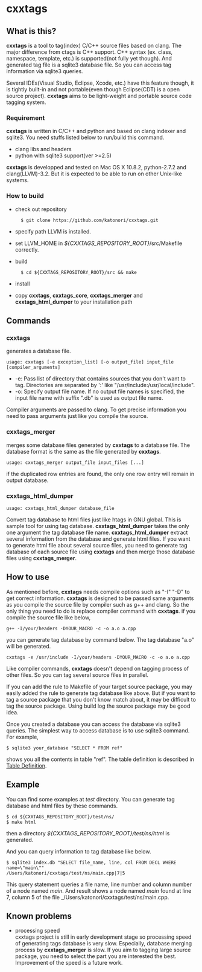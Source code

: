 cxxtags
=======

What is this?
------------------------
**cxxtags** is a tool to tag(index) C/C++ source files based on clang. The major difference from ctags is
C++ support. C++ syntax (ex. class, namespace, template, etc.) is supported(not fully yet though). And
generated tag file is a sqlite3 database file. So you can access tag information via sqlite3 queries.

Several IDEs(Visual Studio, Eclipse, Xcode, etc.) have this feature though, it is tightly built-in and not
portable(even though Eclipse(CDT) is a open source project). **cxxtags** aims to be light-weight and portable
source code tagging system.

### Requirement
**cxxtags** is written in C/C++ and python and based on clang indexer and sqlite3. You need stuffs listed
below to run/build this command.

* clang libs and headers
* python with sqlite3 support(ver >=2.5)

**cxxtags** is developped and tested on Mac OS X 10.8.2, python-2.7.2 and clang(LLVM)-3.2.
But it is expected to be able to run on other Unix-like systems.

### How to build
* check out repository

        $ git clone https://github.com/katonori/cxxtags.git

* specify path LLVM is installed.
 * set LLVM_HOME in _${CXXTAGS_REPOSITORY_ROOT}_/src/Makefile correctly.

* build

        $ cd ${CXXTAGS_REPOSITORY_ROOT}/src && make

* install
 * copy **cxxtags**, **cxxtags_core**, **cxxtags_merger** and **cxxtags_html_dumper** to your installation path

Commands
------------------------
### cxxtags
generates a database file.

    usage: cxxtags [-e exception_list] [-o output_file] input_file [compiler_arguments]

* -e: Pass list of directory that contains sources that you don't want to tag. Directories are separated by ':' like "/usr/include:/usr/local/include".
* -o: Specify output file name. If no output file names is specified, the input file name with suffix ".db" is used as output file name.

Compiler arguments are passed to clang. To get precise information you need to pass arguments just like you
compile the source.

### cxxtags_merger
merges some database files generated by **cxxtags** to a database file. The database format is the same as
the file generated by **cxxtags**.

    usage: cxxtags_merger output_file input_files [...]

if the duplicated row entries are found, the only one row entry will remain in output database.

### cxxtags_html_dumper

    usage: cxxtags_html_dumper database_file

Convert tag database to html files just like htags in GNU global. This is sample tool for using tag database.
**cxxtags_html_dumper** takes the only one argument the tag database file name. **cxxtags_html_dumper**
extract several information from the database and generate html files. If you want to generate html file
about several source files, you need to generate tag database of each source file using **cxxtags** and then
merge those database files using **cxxtags_merger**.

How to use
------------------------
As mentioned before, **cxxtags** needs compile options such as "-I" "-D" to get correct information.
**cxxtags** is designed to be passed same arguments as you compile the source file by compiler such as g++
and clang. So the only thing you need to do is replace compiler command with **cxxtags**. if you compile the
source file like below,

    g++ -I/your/headers -DYOUR_MACRO -c -o a.o a.cpp

you can generate tag database by command below. The tag database "a.o" will be generated.

    cxxtags -e /usr/include -I/your/headers -DYOUR_MACRO -c -o a.o a.cpp

Like compiler commands, **cxxtags** doesn't depend on tagging process of other files. So you can tag several
source files in parallel.

If you can add the rule to Makefile of your target source package, you may easily added the rule to generate
tag database like above. But if you want to tag a source package that you don't know match about, it may be
difficult to tag the source package. Using build log the source package may be good idea.

Once you created a database you can access the database via sqlite3 queries. The simplest way to access
database is to use sqlite3 command. For example,

    $ sqlite3 your_database "SELECT * FROM ref"

shows you all the contents in table "ref". The table definition is described in
[Table Definition](https://github.com/katonori/cxxtags/wiki/Table-definition "Table Definition").

Example
------------------------
You can find some examples at _test_ directory. You can generate tag database and html files by these commands.  

    $ cd ${CXXTAGS_REPOSITORY_ROOT}/test/ns/
    $ make html

then a directory _${CXXTAGS_REPOSITORY_ROOT}/test/ns/html_ is generated. 

And you can query information to tag database like below.  

    $ sqlite3 index.db "SELECT file_name, line, col FROM DECL WHERE name=\"main\""
    /Users/katonori/cxxtags/test/ns/main.cpp|7|5

This query statement queries a file name, line number and column number of a node named _main_.
And result shows a node named _main_ found at line 7, column 5 of the file _/Users/katonori/cxxtags/test/ns/main.cpp.

Known problems
------------------------
* processing speed  
 cxxtags project is still in early development stage so processing speed of generating tags database is very
slow. Especially, database merging process by **cxxtags_merger** is slow. If you aim to tagging large source
package, you need to select the part you are interested the best. Improvement of the speed is a future work. 
